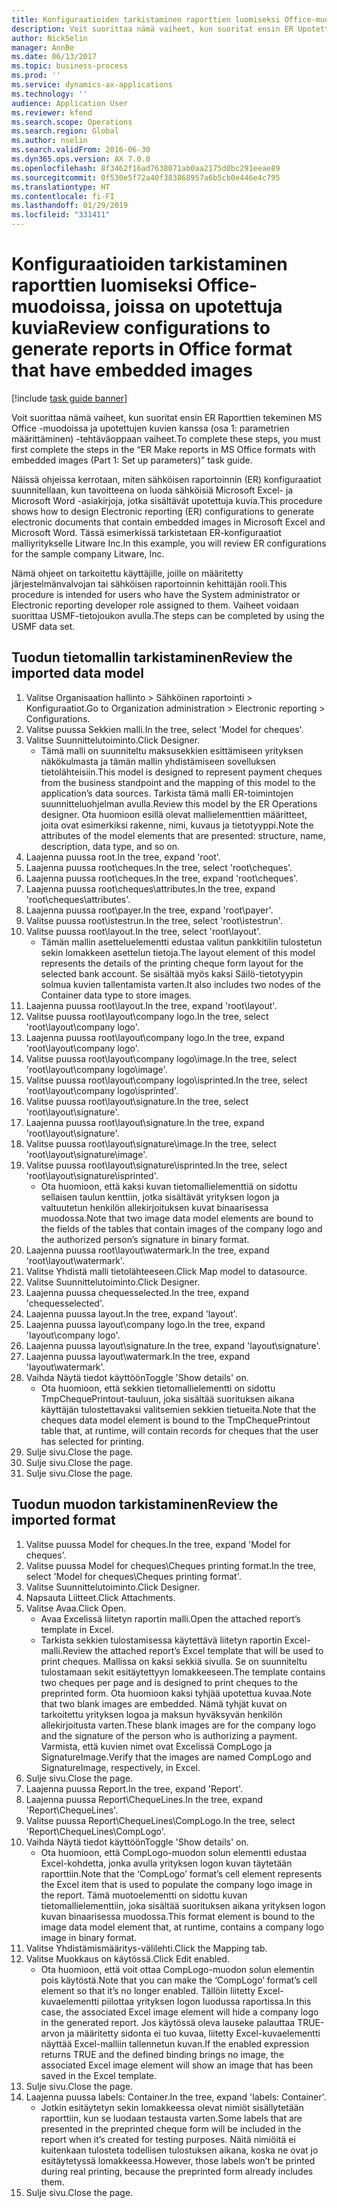 ```yaml
---
title: Konfiguraatioiden tarkistaminen raporttien luomiseksi Office-muodoissa, joissa on upotettuja kuvia
description: Voit suorittaa nämä vaiheet, kun suoritat ensin ER Upotettuja kuvia sisältävien raporttien tekeminen MS Office -muodoissa (Osa 1 – parametrien määrittäminen) -tehtäväoppaan vaiheet.
author: NickSelin
manager: AnnBe
ms.date: 06/13/2017
ms.topic: business-process
ms.prod: ''
ms.service: dynamics-ax-applications
ms.technology: ''
audience: Application User
ms.reviewer: kfend
ms.search.scope: Operations
ms.search.region: Global
ms.author: nselin
ms.search.validFrom: 2016-06-30
ms.dyn365.ops.version: AX 7.0.0
ms.openlocfilehash: 8f3462f16ad7638071ab0aa2175d0bc291eeae89
ms.sourcegitcommit: 0f530e5f72a40f383868957a6b5cb0e446e4c795
ms.translationtype: HT
ms.contentlocale: fi-FI
ms.lasthandoff: 01/29/2019
ms.locfileid: "331411"
---
```

# <a name="review-configurations-to-generate-reports-in-office-format-that-have-embedded-images"></a><span data-ttu-id="5f56a-103">Konfiguraatioiden tarkistaminen raporttien luomiseksi Office-muodoissa, joissa on upotettuja kuvia</span><span class="sxs-lookup"><span data-stu-id="5f56a-103">Review configurations to generate reports in Office format that have embedded images</span></span>

[!include [task guide banner](../../includes/task-guide-banner.md)]

<span data-ttu-id="5f56a-104">Voit suorittaa nämä vaiheet, kun suoritat ensin ER Raporttien tekeminen MS Office -muodoissa ja upotettujen kuvien kanssa (osa 1: parametrien määrittäminen) -tehtäväoppaan vaiheet.</span><span class="sxs-lookup"><span data-stu-id="5f56a-104">To complete these steps, you must first complete the steps in the “ER Make reports in MS Office formats with embedded images (Part 1: Set up parameters)” task guide.</span></span>

<span data-ttu-id="5f56a-105">Näissä ohjeissa kerrotaan, miten sähköisen raportoinnin (ER) konfiguraatiot suunnitellaan, kun tavoitteena on luoda sähköisiä Microsoft Excel- ja Microsoft Word -asiakirjoja, jotka sisältävät upotettuja kuvia.</span><span class="sxs-lookup"><span data-stu-id="5f56a-105">This procedure shows how to design Electronic reporting (ER) configurations to generate electronic documents that contain embedded images in Microsoft Excel and Microsoft Word.</span></span> <span data-ttu-id="5f56a-106">Tässä esimerkissä tarkistetaan ER-konfiguraatiot malliyritykselle Litware Inc.</span><span class="sxs-lookup"><span data-stu-id="5f56a-106">In this example, you will review ER configurations for the sample company Litware, Inc.</span></span> 

<span data-ttu-id="5f56a-107">Nämä ohjeet on tarkoitettu käyttäjille, joille on määritetty järjestelmänvalvojan tai sähköisen raportoinnin kehittäjän rooli.</span><span class="sxs-lookup"><span data-stu-id="5f56a-107">This procedure is intended for users who have the System administrator or Electronic reporting developer role assigned to them.</span></span> <span data-ttu-id="5f56a-108">Vaiheet voidaan suorittaa USMF-tietojoukon avulla.</span><span class="sxs-lookup"><span data-stu-id="5f56a-108">The steps can be completed by using the USMF data set.</span></span>


## <a name="review-the-imported-data-model"></a><span data-ttu-id="5f56a-109">Tuodun tietomallin tarkistaminen</span><span class="sxs-lookup"><span data-stu-id="5f56a-109">Review the imported data model</span></span>
1. <span data-ttu-id="5f56a-110">Valitse Organisaation hallinto > Sähköinen raportointi > Konfiguraatiot.</span><span class="sxs-lookup"><span data-stu-id="5f56a-110">Go to Organization administration > Electronic reporting > Configurations.</span></span>
2. <span data-ttu-id="5f56a-111">Valitse puussa Sekkien malli.</span><span class="sxs-lookup"><span data-stu-id="5f56a-111">In the tree, select 'Model for cheques'.</span></span>
3. <span data-ttu-id="5f56a-112">Valitse Suunnittelutoiminto.</span><span class="sxs-lookup"><span data-stu-id="5f56a-112">Click Designer.</span></span>
    * <span data-ttu-id="5f56a-113">Tämä malli on suunniteltu maksusekkien esittämiseen yrityksen näkökulmasta ja tämän mallin yhdistämiseen sovelluksen tietolähteisiin.</span><span class="sxs-lookup"><span data-stu-id="5f56a-113">This model is designed to represent payment cheques from the business standpoint and the mapping of this model to the application’s data sources.</span></span> <span data-ttu-id="5f56a-114">Tarkista tämä malli ER-toimintojen suunnitteluohjelman avulla.</span><span class="sxs-lookup"><span data-stu-id="5f56a-114">Review this model by the ER Operations designer.</span></span> <span data-ttu-id="5f56a-115">Ota huomioon esillä olevat mallielementtien määritteet, joita ovat esimerkiksi rakenne, nimi, kuvaus ja tietotyyppi.</span><span class="sxs-lookup"><span data-stu-id="5f56a-115">Note the attributes of the model elements that are presented: structure, name, description, data type, and so on.</span></span>   
4. <span data-ttu-id="5f56a-116">Laajenna puussa root.</span><span class="sxs-lookup"><span data-stu-id="5f56a-116">In the tree, expand 'root'.</span></span>
5. <span data-ttu-id="5f56a-117">Laajenna puussa root\cheques.</span><span class="sxs-lookup"><span data-stu-id="5f56a-117">In the tree, select 'root\cheques'.</span></span>
6. <span data-ttu-id="5f56a-118">Laajenna puussa root\cheques.</span><span class="sxs-lookup"><span data-stu-id="5f56a-118">In the tree, expand 'root\cheques'.</span></span>
7. <span data-ttu-id="5f56a-119">Laajenna puussa root\cheques\attributes.</span><span class="sxs-lookup"><span data-stu-id="5f56a-119">In the tree, expand 'root\cheques\attributes'.</span></span>
8. <span data-ttu-id="5f56a-120">Laajenna puussa root\payer.</span><span class="sxs-lookup"><span data-stu-id="5f56a-120">In the tree, expand 'root\payer'.</span></span>
9. <span data-ttu-id="5f56a-121">Valitse puussa root\istestrun.</span><span class="sxs-lookup"><span data-stu-id="5f56a-121">In the tree, select 'root\istestrun'.</span></span>
10. <span data-ttu-id="5f56a-122">Valitse puussa root\layout.</span><span class="sxs-lookup"><span data-stu-id="5f56a-122">In the tree, select 'root\layout'.</span></span>
    * <span data-ttu-id="5f56a-123">Tämän mallin asetteluelementti edustaa valitun pankkitilin tulostetun sekin lomakkeen asettelun tietoja.</span><span class="sxs-lookup"><span data-stu-id="5f56a-123">The layout element of this model represents the details of the printing cheque form layout for the selected bank account.</span></span> <span data-ttu-id="5f56a-124">Se sisältää myös kaksi Säilö-tietotyypin solmua kuvien tallentamista varten.</span><span class="sxs-lookup"><span data-stu-id="5f56a-124">It also includes two nodes of the Container data type to store images.</span></span>   
11. <span data-ttu-id="5f56a-125">Laajenna puussa root\layout.</span><span class="sxs-lookup"><span data-stu-id="5f56a-125">In the tree, expand 'root\layout'.</span></span>
12. <span data-ttu-id="5f56a-126">Valitse puussa root\layout\company logo.</span><span class="sxs-lookup"><span data-stu-id="5f56a-126">In the tree, select 'root\layout\company logo'.</span></span>
13. <span data-ttu-id="5f56a-127">Laajenna puussa root\layout\company logo.</span><span class="sxs-lookup"><span data-stu-id="5f56a-127">In the tree, expand 'root\layout\company logo'.</span></span>
14. <span data-ttu-id="5f56a-128">Valitse puussa root\layout\company logo\image.</span><span class="sxs-lookup"><span data-stu-id="5f56a-128">In the tree, select 'root\layout\company logo\image'.</span></span>
15. <span data-ttu-id="5f56a-129">Valitse puussa root\layout\company logo\isprinted.</span><span class="sxs-lookup"><span data-stu-id="5f56a-129">In the tree, select 'root\layout\company logo\isprinted'.</span></span>
16. <span data-ttu-id="5f56a-130">Valitse puussa root\layout\signature.</span><span class="sxs-lookup"><span data-stu-id="5f56a-130">In the tree, select 'root\layout\signature'.</span></span>
17. <span data-ttu-id="5f56a-131">Laajenna puussa root\layout\signature.</span><span class="sxs-lookup"><span data-stu-id="5f56a-131">In the tree, expand 'root\layout\signature'.</span></span>
18. <span data-ttu-id="5f56a-132">Valitse puussa root\layout\signature\image.</span><span class="sxs-lookup"><span data-stu-id="5f56a-132">In the tree, select 'root\layout\signature\image'.</span></span>
19. <span data-ttu-id="5f56a-133">Valitse puussa root\layout\signature\isprinted.</span><span class="sxs-lookup"><span data-stu-id="5f56a-133">In the tree, select 'root\layout\signature\isprinted'.</span></span>
    * <span data-ttu-id="5f56a-134">Ota huomioon, että kaksi kuvan tietomallielementtiä on sidottu sellaisen taulun kenttiin, jotka sisältävät yrityksen logon ja valtuutetun henkilön allekirjoituksen kuvat binaarisessa muodossa.</span><span class="sxs-lookup"><span data-stu-id="5f56a-134">Note that two image data model elements are bound to the fields of the tables that contain images of the company logo and the authorized person’s signature in binary format.</span></span>  
20. <span data-ttu-id="5f56a-135">Laajenna puussa root\layout\watermark.</span><span class="sxs-lookup"><span data-stu-id="5f56a-135">In the tree, expand 'root\layout\watermark'.</span></span>
21. <span data-ttu-id="5f56a-136">Valitse Yhdistä malli tietolähteeseen.</span><span class="sxs-lookup"><span data-stu-id="5f56a-136">Click Map model to datasource.</span></span>
22. <span data-ttu-id="5f56a-137">Valitse Suunnittelutoiminto.</span><span class="sxs-lookup"><span data-stu-id="5f56a-137">Click Designer.</span></span>
23. <span data-ttu-id="5f56a-138">Laajenna puussa chequesselected.</span><span class="sxs-lookup"><span data-stu-id="5f56a-138">In the tree, expand 'chequesselected'.</span></span>
24. <span data-ttu-id="5f56a-139">Laajenna puussa layout.</span><span class="sxs-lookup"><span data-stu-id="5f56a-139">In the tree, expand 'layout'.</span></span>
25. <span data-ttu-id="5f56a-140">Laajenna puussa layout\company logo.</span><span class="sxs-lookup"><span data-stu-id="5f56a-140">In the tree, expand 'layout\company logo'.</span></span>
26. <span data-ttu-id="5f56a-141">Laajenna puussa layout\signature.</span><span class="sxs-lookup"><span data-stu-id="5f56a-141">In the tree, expand 'layout\signature'.</span></span>
27. <span data-ttu-id="5f56a-142">Laajenna puussa layout\watermark.</span><span class="sxs-lookup"><span data-stu-id="5f56a-142">In the tree, expand 'layout\watermark'.</span></span>
28. <span data-ttu-id="5f56a-143">Vaihda Näytä tiedot käyttöön</span><span class="sxs-lookup"><span data-stu-id="5f56a-143">Toggle 'Show details' on.</span></span>
    * <span data-ttu-id="5f56a-144">Ota huomioon, että sekkien tietomallielementti on sidottu TmpChequePrintout-tauluun, joka sisältää suorituksen aikana käyttäjän tulostettavaksi valitsemien sekkien tietueita.</span><span class="sxs-lookup"><span data-stu-id="5f56a-144">Note that the cheques data model element is bound to the TmpChequePrintout table that, at runtime, will contain records for cheques that the user has selected for printing.</span></span>   
29. <span data-ttu-id="5f56a-145">Sulje sivu.</span><span class="sxs-lookup"><span data-stu-id="5f56a-145">Close the page.</span></span>
30. <span data-ttu-id="5f56a-146">Sulje sivu.</span><span class="sxs-lookup"><span data-stu-id="5f56a-146">Close the page.</span></span>
31. <span data-ttu-id="5f56a-147">Sulje sivu.</span><span class="sxs-lookup"><span data-stu-id="5f56a-147">Close the page.</span></span>

## <a name="review-the-imported-format"></a><span data-ttu-id="5f56a-148">Tuodun muodon tarkistaminen</span><span class="sxs-lookup"><span data-stu-id="5f56a-148">Review the imported format</span></span>
1. <span data-ttu-id="5f56a-149">Valitse puussa Model for cheques.</span><span class="sxs-lookup"><span data-stu-id="5f56a-149">In the tree, expand 'Model for cheques'.</span></span>
2. <span data-ttu-id="5f56a-150">Valitse puussa Model for cheques\Cheques printing format.</span><span class="sxs-lookup"><span data-stu-id="5f56a-150">In the tree, select 'Model for cheques\Cheques printing format'.</span></span>
3. <span data-ttu-id="5f56a-151">Valitse Suunnittelutoiminto.</span><span class="sxs-lookup"><span data-stu-id="5f56a-151">Click Designer.</span></span>
4. <span data-ttu-id="5f56a-152">Napsauta Liitteet.</span><span class="sxs-lookup"><span data-stu-id="5f56a-152">Click Attachments.</span></span>
5. <span data-ttu-id="5f56a-153">Valitse Avaa.</span><span class="sxs-lookup"><span data-stu-id="5f56a-153">Click Open.</span></span>
    * <span data-ttu-id="5f56a-154">Avaa Excelissä liitetyn raportin malli.</span><span class="sxs-lookup"><span data-stu-id="5f56a-154">Open the attached report’s template in Excel.</span></span>  
    * <span data-ttu-id="5f56a-155">Tarkista sekkien tulostamisessa käytettävä liitetyn raportin Excel-malli.</span><span class="sxs-lookup"><span data-stu-id="5f56a-155">Review the attached report’s Excel template that will be used to print cheques.</span></span> <span data-ttu-id="5f56a-156">Mallissa on kaksi sekkiä sivulla. Se on suunniteltu tulostamaan sekit esitäytettyyn lomakkeeseen.</span><span class="sxs-lookup"><span data-stu-id="5f56a-156">The template contains two cheques per page and is designed to print cheques to the preprinted form.</span></span> <span data-ttu-id="5f56a-157">Ota huomioon kaksi tyhjää upotettua kuvaa.</span><span class="sxs-lookup"><span data-stu-id="5f56a-157">Note that two blank images are embedded.</span></span> <span data-ttu-id="5f56a-158">Nämä tyhjät kuvat on tarkoitettu yrityksen logoa ja maksun hyväksyvän henkilön allekirjoitusta varten.</span><span class="sxs-lookup"><span data-stu-id="5f56a-158">These blank images are for the company logo and the signature of the person who is authorizing a payment.</span></span> <span data-ttu-id="5f56a-159">Varmista, että kuvien nimet ovat Excelissä CompLogo ja SignatureImage.</span><span class="sxs-lookup"><span data-stu-id="5f56a-159">Verify that the images are named CompLogo and SignatureImage, respectively, in Excel.</span></span>   
6. <span data-ttu-id="5f56a-160">Sulje sivu.</span><span class="sxs-lookup"><span data-stu-id="5f56a-160">Close the page.</span></span>
7. <span data-ttu-id="5f56a-161">Laajenna puussa Report.</span><span class="sxs-lookup"><span data-stu-id="5f56a-161">In the tree, expand 'Report'.</span></span>
8. <span data-ttu-id="5f56a-162">Laajenna puussa Report\ChequeLines.</span><span class="sxs-lookup"><span data-stu-id="5f56a-162">In the tree, expand 'Report\ChequeLines'.</span></span>
9. <span data-ttu-id="5f56a-163">Valitse puussa Report\ChequeLines\CompLogo.</span><span class="sxs-lookup"><span data-stu-id="5f56a-163">In the tree, select 'Report\ChequeLines\CompLogo'.</span></span>
10. <span data-ttu-id="5f56a-164">Vaihda Näytä tiedot käyttöön</span><span class="sxs-lookup"><span data-stu-id="5f56a-164">Toggle 'Show details' on.</span></span>
    * <span data-ttu-id="5f56a-165">Ota huomioon, että CompLogo-muodon solun elementti edustaa Excel-kohdetta, jonka avulla yrityksen logon kuvan täytetään raporttiin.</span><span class="sxs-lookup"><span data-stu-id="5f56a-165">Note that the ‘CompLogo’ format’s cell element represents the Excel item that is used to populate the company logo image in the report.</span></span> <span data-ttu-id="5f56a-166">Tämä muotoelementti on sidottu kuvan tietomallielementtiin, joka sisältää suorituksen aikana yrityksen logon kuvan binaarisessa muodossa.</span><span class="sxs-lookup"><span data-stu-id="5f56a-166">This format element is bound to the image data model element that, at runtime, contains a company logo image in binary format.</span></span>   
11. <span data-ttu-id="5f56a-167">Valitse Yhdistämismääritys-välilehti.</span><span class="sxs-lookup"><span data-stu-id="5f56a-167">Click the Mapping tab.</span></span>
12. <span data-ttu-id="5f56a-168">Valitse Muokkaus on käytössä.</span><span class="sxs-lookup"><span data-stu-id="5f56a-168">Click Edit enabled.</span></span>
    * <span data-ttu-id="5f56a-169">Ota huomioon, että voit ottaa CompLogo-muodon solun elementin pois käytöstä.</span><span class="sxs-lookup"><span data-stu-id="5f56a-169">Note that you can make the ‘CompLogo’ format’s cell element so that it’s no longer enabled.</span></span> <span data-ttu-id="5f56a-170">Tällöin liitetty Excel-kuvaelementti piilottaa yrityksen logon luodussa raportissa.</span><span class="sxs-lookup"><span data-stu-id="5f56a-170">In this case, the associated Excel image element will hide a company logo in the generated report.</span></span> <span data-ttu-id="5f56a-171">Jos käytössä oleva lauseke palauttaa TRUE-arvon ja määritetty sidonta ei tuo kuvaa, liitetty Excel-kuvaelementti näyttää Excel-malliin tallennetun kuvan.</span><span class="sxs-lookup"><span data-stu-id="5f56a-171">If the enabled expression returns TRUE and the defined binding brings no image, the associated Excel image element will show an image that has been saved in the Excel template.</span></span>   
13. <span data-ttu-id="5f56a-172">Sulje sivu.</span><span class="sxs-lookup"><span data-stu-id="5f56a-172">Close the page.</span></span>
14. <span data-ttu-id="5f56a-173">Laajenna puussa labels: Container.</span><span class="sxs-lookup"><span data-stu-id="5f56a-173">In the tree, expand 'labels: Container'.</span></span>
    * <span data-ttu-id="5f56a-174">Jotkin esitäytetyn sekin lomakkeessa olevat nimiöt sisällytetään raporttiin, kun se luodaan testausta varten.</span><span class="sxs-lookup"><span data-stu-id="5f56a-174">Some labels that are presented in the preprinted cheque form will be included in the report when it’s created for testing purposes.</span></span> <span data-ttu-id="5f56a-175">Näitä nimiöitä ei kuitenkaan tulosteta todellisen tulostuksen aikana, koska ne ovat jo esitäytetyssä lomakkeessa.</span><span class="sxs-lookup"><span data-stu-id="5f56a-175">However, those labels won’t be printed during real printing, because the preprinted form already includes them.</span></span>  
15. <span data-ttu-id="5f56a-176">Sulje sivu.</span><span class="sxs-lookup"><span data-stu-id="5f56a-176">Close the page.</span></span>

